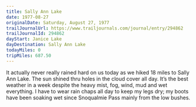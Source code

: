 ```yaml
---
title: Sally Ann Lake
date: 1977-08-27
originalDate: Saturday, August 27, 1977
trailJournalUrl: https://www.trailjournals.com/journal/entry/294862
trailJournalId: 294862
dayStart: Janice Lake
dayDestination: Sally Ann Lake
todayMiles: 0
tripMiles: 687.50
---
```

It actually never really rained hard on us today as we hiked 18 miles to Sally Ann Lake. The sun shined thru holes in the cloud cover all day. It’s the best weather in a week despite the heavy mist, fog, wind, mud and wet everything. I have to wear rain chaps all day to keep my legs dry; my boots have been soaking wet since Snoqualmie Pass mainly from the low bushes.
